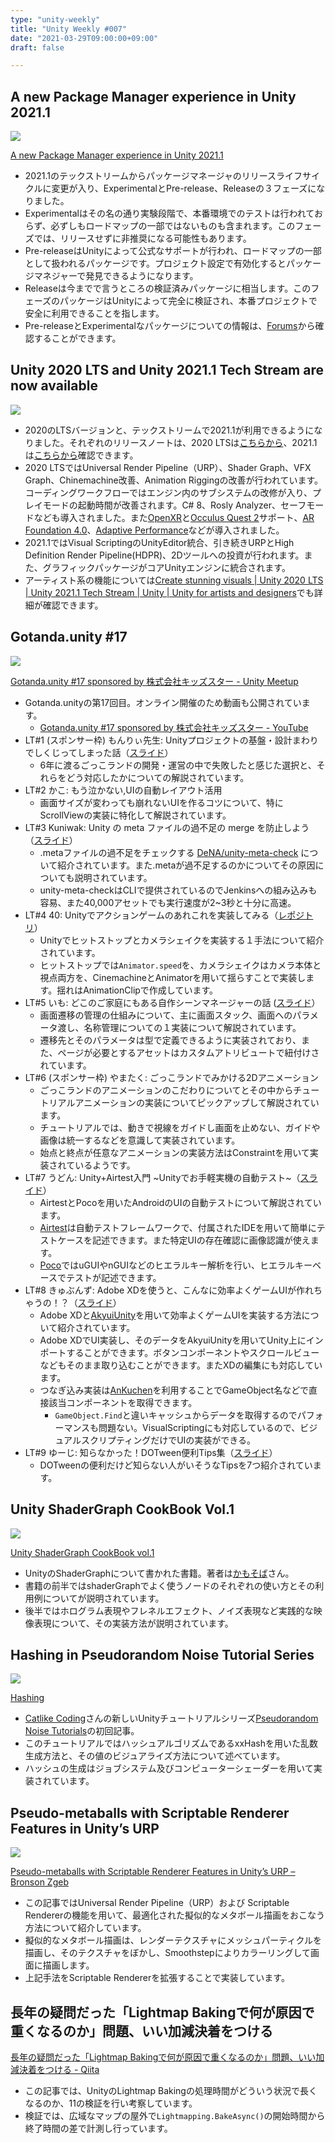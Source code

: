 ```yaml
---
type: "unity-weekly"
title: "Unity Weekly #007"
date: "2021-03-29T09:00:00+09:00"
draft: false

---
```


## A new Package Manager experience in Unity 2021.1

![](./new-package-manager-lifecycle.png)

[A new Package Manager experience in Unity 2021.1](https://blogs.unity3d.com/2021/03/22/package-manager-updates/)

- 2021.1のテックストリームからパッケージマネージャのリリースライフサイクルに変更が入り、ExperimentalとPre-release、Releaseの３フェーズになりました。
- Experimentalはその名の通り実験段階で、本番環境でのテストは行われておらず、必ずしもロードマップの一部ではないものも含まれます。このフェーズでは、リリースせずに非推奨になる可能性もあります。
- Pre-releaseはUnityによって公式なサポートが行われ、ロードマップの一部として扱われるパッケージです。プロジェクト設定で有効化するとパッケージマネジャーで発見できるようになります。
- Releaseは今までで言うところの検証済みパッケージに相当します。このフェーズのパッケージはUnityによって完全に検証され、本番プロジェクトで安全に利用できることを指します。
- Pre-releaseとExperimentalなパッケージについての情報は、[Forums](https://forum.unity.com/forums/experimental-pre-release-packages.549)から確認することができます。


## Unity 2020 LTS and Unity 2021.1 Tech Stream are now available

![](./2020_LTS-plus-2021dot1_Tech-Opt.jpg)

- 2020のLTSバージョンと、テックストリームで2021.1が利用できるようになりました。それぞれのリリースノートは、2020 LTSは[こちらから](https://unity3d.com/unity/whats-new/2020.3.0)、2021.1は[こちらから](https://unity3d.com/unity/whats-new/2021.1.0)確認できます。
- 2020 LTSではUniversal Render Pipeline（URP）、Shader Graph、VFX Graph、Chinemachine改善、Animation Riggingの改善が行われています。コーディングワークフローではエンジン内のサブシステムの改修が入り、プレイモードの起動時間が改善されます。C# 8、Rosly Analyzer、セーフモードなども導入されました。また[OpenXR](https://docs.unity3d.com/Packages/com.unity.xr.openxr@1.0/manual/index.htm)と[Occulus Quest 2](https://blogs.unity3d.com/2020/09/17/the-latest-news-from-facebook-connect-2020/)サポート、[AR Foundation 4.0](https://docs.unity3d.com/Packages/com.unity.xr.arfoundation@4.0/manual/index.html)、[Adaptive Performance](https://docs.unity3d.com/Packages/com.unity.adaptiveperformance@2.0/manual/user-guide.html)などが導入されました。
- 2021.1ではVisual ScriptingのUnityEditor統合、引き続きURPとHigh Definition Render Pipeline(HDPR)、2Dツールへの投資が行われます。また、グラフィックパッケージがコアUnityエンジンに統合されます。
- アーティスト系の機能については[Create stunning visuals | Unity 2020 LTS | Unity 2021.1 Tech Stream | Unity | Unity for artists and designers](https://unity.com/releases/artist-features)でも詳細が確認できます。


## Gotanda.unity #17

![](./gotanda-unity.png)

[Gotanda.unity #17 sponsored by 株式会社キッズスター - Unity Meetup](https://meetup.unity3d.jp/jp/events/1279)

- Gotanda.unityの第17回目。オンライン開催のため動画も公開されています。
    - [Gotanda.unity #17 sponsored by 株式会社キッズスター - YouTube](https://www.youtube.com/watch?v=9OuzfGIDDoU)
- LT#1 (スポンサー枠) もんりぃ先生: Unityプロジェクトの基盤・設計まわりでしくじってしまった話（[スライド](https://www.slideshare.net/monry84/shikujiri-engineer-architecture-section)）
    - 6年に渡るごっこランドの開発・運営の中で失敗したと感じた選択と、それらをどう対応したかについての解説されています。
- LT#2 かこ: もう泣かない,UIの自動レイアウト活用
    - 画面サイズが変わっても崩れないUIを作るコツについて、特にScrollViewの実装に特化して解説されています。
- LT#3 Kuniwak: Unity の meta ファイルの過不足の merge を防止しよう（[スライド](https://speakerdeck.com/orgachem/how-to-prevent-missing-or-dangling-meta-files)）
    - .metaファイルの過不足をチェックする [DeNA/unity-meta-check](https://github.com/DeNA/unity-meta-check) について紹介されています。また.metaが過不足するのかについてその原因についても説明されています。
    - unity-meta-checkはCLIで提供されているのでJenkinsへの組み込みも容易、また40,000アセットでも実行速度が2~3秒と十分に高速。
- LT#4 40: Unityでアクションゲームのあれこれを実装してみる（[レポジトリ](https://github.com/the40san/HitStopDemo)）
    - Unityでヒットストップとカメラシェイクを実装する１手法について紹介されています。
    - ヒットストップでは`Animator.speed`を、カメラシェイクはカメラ本体と視点両方を、CinemachineとAnimatorを用いて揺らすことで実装します。揺れはAnimationClipで作成しています。
- LT#5 いも: どこのご家庭にもある自作シーンマネージャーの話 ([スライド](https://speakerdeck.com/adarapata/dokofalsegojia-ting-nimoarusinmaneziyafalsehua)）
    - 画面遷移の管理の仕組みについて、主に画面スタック、画面へのパラメータ渡し、名称管理についての１実装について解説されています。
    - 遷移先とそのパラメータは型で定義できるように実装されており、また、ページが必要とするアセットはカスタムアトリビュートで紐付けされています。
- LT#6 (スポンサー枠) やまたく: ごっこランドでみかける2Dアニメーション
    - ごっこランドのアニメーションのこだわりについてとその中からチュートリアルアニメーションの実装についてピックアップして解説されています。
    - チュートリアルでは、動きで視線をガイドし画面を止めない、ガイドや画像は統一するなどを意識して実装されています。
    - 始点と終点が任意なアニメーションの実装方法はConstraintを用いて実装されているようです。
- LT#7 うどん: Unity+Airtest入門 ~Unityでお手軽実機の自動テスト~（[スライド](https://speakerdeck.com/nitudon/unity-plus-airtest-plus-pocoru-men)）
    - AirtestとPocoを用いたAndroidのUIの自動テストについて解説されています。
    - [Airtest](https://airtest.netease.com/)は自動テストフレームワークで、付属されたIDEを用いて簡単にテストケースを記述できます。また特定UIの存在確認に画像認識が使えます。
    - [Poco](https://github.com/AirtestProject/Poco)ではuGUIやnGUIなどのヒエラルキー解析を行い、ヒエラルキーベースでテストが記述できます。
- LT#8 きゅぶんず: Adobe XDを使うと、こんなに効率よくゲームUIが作れちゃうの！？（[スライド](https://www.slideshare.net/YoshihiroUra/adobe-xdui-244834389)）
    - Adobe XDと[AkyuiUnity](https://github.com/kyubuns/AkyuiUnity)を用いて効率よくゲームUIを実装する方法について紹介されています。
    - Adobe XDでUI実装し、そのデータをAkyuiUnityを用いてUnity上にインポートすることができます。ボタンコンポーネントやスクロールビューなどもそのまま取り込むことができます。またXDの編集にも対応しています。
    - つなぎ込み実装は[AnKuchen](https://github.com/kyubuns/AnKuchen)を利用することでGameObject名などで直接該当コンポーネントを取得できます。
        - `GameObject.Find`と違いキャッシュからデータを取得するのでパフォーマンスも問題ない。VisualScriptingにも対応しているので、ビジュアルスクリプティングだけでUIの実装ができる。
- LT#9 ゆーじ: 知らなかった！DOTween便利Tips集（[スライド](https://speakerdeck.com/yusuke57/dotween-tips)）
    - DOTweenの便利だけど知らない人がいそうなTipsを7つ紹介されています。


## Unity ShaderGraph CookBook Vol.1

![](./unity-shadergraph-cookbook-vol1.png)

[Unity ShaderGraph CookBook vol.1](https://zenn.dev/r_ngtm/books/shadergraph-cookbook)

- UnityのShaderGraphについて書かれた書籍。著者は[かもそば](https://twitter.com/rn49rn49)さん。
- 書籍の前半ではshaderGraphでよく使うノードのそれぞれの使い方とその利用例についてが説明されています。
- 後半ではホログラム表現やフレネルエフェクト、ノイズ表現など実践的な映像表現について、その実装方法が説明されています。


## Hashing in Pseudorandom Noise Tutorial Series

![](./hashing-pseudorandom-noise.jpg)

[Hashing](https://catlikecoding.com/unity/tutorials/pseudorandom-noise/hashing/)

- [Catlike Coding](https://catlikecoding.com/unity/tutorials/)さんの新しいUnityチュートリアルシリーズ[Pseudorandom Noise Tutorials](https://catlikecoding.com/unity/tutorials/pseudorandom-noise/)の初回記事。
- このチュートリアルではハッシュアルゴリズムであるxxHashを用いた乱数生成方法と、その値のビジュアライズ方法について述べています。
- ハッシュの生成はジョブシステム及びコンピューターシェーダーを用いて実装されています。


## Pseudo-metaballs with Scriptable Renderer Features in Unity’s URP

![](./pseudo-metaballs.png)

[Pseudo-metaballs with Scriptable Renderer Features in Unity’s URP – Bronson Zgeb](https://bronsonzgeb.com/index.php/2021/03/20/pseudo-metaballs-with-scriptable-renderer-features-in-unitys-urp/)

- この記事ではUniversal Render Pipeline（URP）および Scriptable Rendererの機能を用いて、最適化された擬似的なメタボール描画をおこなう方法について紹介しています。
- 擬似的なメタボール描画は、レンダーテクスチャにメッシュパーティクルを描画し、そのテクスチャをぼかし、Smoothstepによりカラーリングして画面に描画します。
- 上記手法をScriptable Rendererを拡張することで実装しています。


## 長年の疑問だった「Lightmap Bakingで何が原因で重くなるのか」問題、いい加減決着をつける

[長年の疑問だった「Lightmap Bakingで何が原因で重くなるのか」問題、いい加減決着をつける - Qiita](https://qiita.com/warapuri/items/88ae7cd1e89fda63d3ad)

- この記事では、UnityのLightmap Bakingの処理時間がどういう状況で長くなるのか、11の検証を行い考察しています。
- 検証では、広域なマップの屋外で`Lightmapping.BakeAsync()`の開始時間から終了時間の差で計測し行っています。

